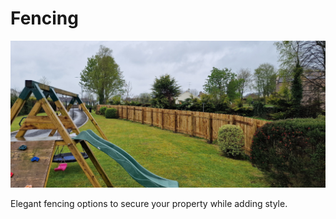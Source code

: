 # Fencing
![Fencing](/uploads/fencing.jpg)

Elegant fencing options to secure your property while adding style.
